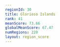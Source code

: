 ```yaml
---
regionId: 30
title: Glorioso Islands
rank: 41
meanScore: 73.66
globalMeanScore: 67.47
numRegions: 220
layout: region_score
---
```

